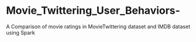 # Movie_Twittering_User_Behaviors-
A Comparison of movie ratings in MovieTwittering dataset and IMDB dataset using Spark

